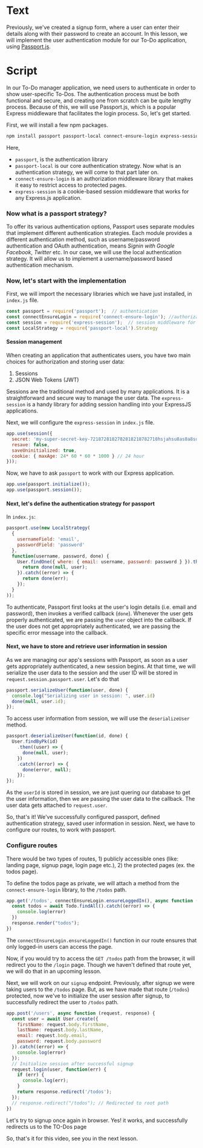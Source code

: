 # Text
Previously, we've created a signup form, where a user can enter their details along with their password to create an account.
In this lesson, we will implement the user authentication module for our To-Do application, using [Passport.js](https://www.passportjs.org/).

# Script
In our To-Do manager application, we need users to authenticate in order to show user-specific To-Dos. The authentication process must be both functional and secure, and creating one from scratch can be quite lengthy process. Because of this, we will use Passport.js, which is a popular Express middleware that facilitates the login process. So, let's get started.

First, we will install a few npm packages.
```sh
npm install passport passport-local connect-ensure-login express-session --save
```
Here,
- `passport`, is the authentication library
- `passport-local` is our core authentication strategy. Now what is an authentication strategy, we will come to that part later on.
- `connect-ensure-login` is an authorization middleware library that makes it easy to restrict access to protected pages.
- `express-session` is a cookie-based session middleware that works for any Express.js application.

### Now what is a passport strategy?
To offer its various authentication options, Passport uses separate modules that implement different authentication strategies. Each module provides a different authentication method, such as username/password authentication and OAuth authentication, means *Signin with Google* *Facebook*, *Twitter* etc. 
In our case, we will use the local authentication strategy. It will allow us to implement a username/password based authentication mechanism.

### Now, let's start with the implementation
First, we will import the necessary libraries which we have just installed, in `index.js` file.
```js
const passport = require('passport');  // authentication
const connectEnsureLogin = require('connect-ensure-login'); //authorization
const session = require('express-session');  // session middleware for cookie support
const LocalStrategy = require('passport-local').Strategy
```

#### Session management
When creating an application that authenticates users, you have two main choices for authorization and storing user data:
1. Sessions
2. JSON Web Tokens (JWT)

Sessions are the traditional method and used by many applications. It is a straightforward and secure way to manage the user data. The `express-session` is a handy library for adding session handling into your ExpressJS applications.

Next, we will configure the `express-session` in `index.js` file.

```js
app.use(session({
  secret: 'my-super-secret-key-7218728182782818218782718hsjahsu8as8a8su88',
  resave: false,
  saveUninitialized: true,
  cookie: { maxAge: 24* 60 * 60 * 1000 } // 24 hour
}));
```

Now, we have to ask `passport` to work with our Express application.
```js
app.use(passport.initialize());
app.use(passport.session());
```

#### Next, let's define the authentication strategy for passport
In `index.js`:
```js
passport.use(new LocalStrategy(
  {
    usernameField: 'email',
    passwordField: 'password'
  },
  function(username, password, done) {
    User.findOne({ where: { email: username, password: password } }).then(function(user) {
      return done(null, user);
    }).catch((error) => {
      return done(err);
    });
  }
));
```
To authenticate, Passport first looks at the user's login details (i.e. email and password), then invokes a verified callback (`done`). Whenever the user gets properly authenticated, we are passing the `user` object into the callback. If the user does not get appropriately authenticated, we are passing the specific error message into the callback.

#### Next, we have to store and retrieve user information in session
As we are managing our app's sessions with Passport, as soon as a user gets appropriately authenticated, a new session begins. At that time, we will serialize the user data to the session and the user ID will be stored in `request.session.passport.user`. Let's do that
```js
passport.serializeUser(function(user, done) {
  console.log("Serializing user in session: ", user.id)
  done(null, user.id); 
});
```

To access user information from session, we will use the `deserializeUser` method.
```js
passport.deserializeUser(function(id, done) {
  User.findByPk(id)
    .then((user) => {
      done(null, user);
    })
    .catch((error) => {
      done(error, null);
    });
});
```
As the `userId` is stored in session, we are just quering our database to get the user information, then we are passing the user data to the callback. The user data gets attached to `request.user`.

So, that's it! We've successfully configured passport, defined authentication strategy, saved user information in session. Next, we have to configure our routes, to work with passport.

### Configure routes
There would be two types of routes, 1) publicly accessible ones (like: landing page, signup page, login page etc.), 2) the protected pages (ex. the todos page).

To define the todos page as private, we will attach a method from the `connect-ensure-login` library, to the `/todos` path.

```js
app.get('/todos', connectEnsureLogin.ensureLoggedIn(), async function (request, response) {
  const todos = await Todo.findAll().catch((error) => {
    console.log(error)
  })
  response.render("todos");
})
```
The `connectEnsureLogin.ensureLoggedIn()` function in our route ensures that only logged-in users can access the page.

Now, if you would try to access the `GET /todos` path from the browser, it will redirect you to the `/login` page. Though we haven't defined that route yet, we will do that in an upcoming lesson.

Next, we will work on our `signup` endpoint. Previously, after signup we were taking users to the `/todos` page. But, as we have made that route (`/todos`) protected, now we've to initialize the user session after signup, to successfully redirect the user to `/todos` path.
```js
app.post('/users', async function (request, response) {
  const user = await User.create({ 
    firstName: request.body.firstName,
    lastName: request.body.lastName,
    email: request.body.email, 
    password: request.body.password 
  }).catch((error) => {
    console.log(error)
  });
  // Initialize session after successful signup
  request.login(user, function(err) {
    if (err) {
      console.log(err);
    }
    return response.redirect('/todos');
  });
  // response.redirect("/todos"); // Redirected to root path
})
```

Let's try to signup once again in browser.
Yes! it works, and successfully redirects us to the TO-Dos page

So, that's it for this video, see you in the next lesson.